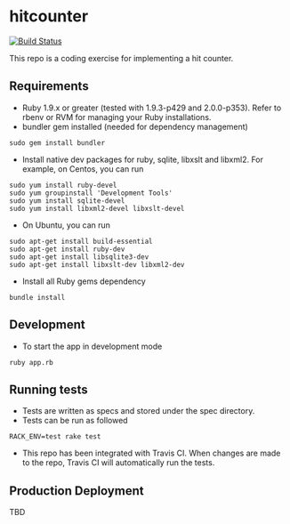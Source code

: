# hitcounter
[![Build Status](https://travis-ci.org/darrendao/hitcounter.svg?branch=master)](https://travis-ci.org/darrendao/hitcounter)

This repo is a coding exercise for implementing a hit counter.

## Requirements
* Ruby 1.9.x or greater (tested with 1.9.3-p429 and 2.0.0-p353). Refer to rbenv or RVM for managing your Ruby installations.
* bundler gem installed (needed for dependency management)
```
sudo gem install bundler
```
* Install native dev packages for ruby, sqlite, libxslt and libxml2. For example, on Centos, you can run
```
sudo yum install ruby-devel
sudo yum groupinstall 'Development Tools'
sudo yum install sqlite-devel
sudo yum install libxml2-devel libxslt-devel
```
* On Ubuntu, you can run
```
sudo apt-get install build-essential
sudo apt-get install ruby-dev
sudo apt-get install libsqlite3-dev
sudo apt-get install libxslt-dev libxml2-dev
```
* Install all Ruby gems dependency
```
bundle install
```
## Development
* To start the app in development mode
```
ruby app.rb
```
## Running tests
* Tests are written as specs and stored under the spec directory.
* Tests can be run as followed
```
RACK_ENV=test rake test
```
* This repo has been integrated with Travis CI. When changes are made to the repo, Travis CI will automatically run the tests.

## Production Deployment
TBD
